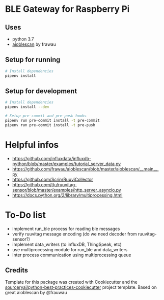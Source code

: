 # BLE Gateway for Raspberry Pi

## Uses
- python 3.7
- [aioblescan](https://github.com/frawau/aioblescan) by frawau

## Setup for running
```sh
# Install dependencies
pipenv install
```

## Setup for development
```sh
# Install dependencies
pipenv install --dev

# Setup pre-commit and pre-push hooks
pipenv run pre-commit install -t pre-commit
pipenv run pre-commit install -t pre-push
```

# Helpful infos
- https://github.com/influxdata/influxdb-python/blob/master/examples/tutorial_server_data.py
- https://github.com/frawau/aioblescan/blob/master/aioblescan/__main__.py
- https://github.com/Scrin/RuuviCollector
- https://github.com/ttu/ruuvitag-sensor/blob/master/examples/http_server_asyncio.py
- https://docs.python.org/2/library/multiprocessing.html

# To-Do list
- implement run_ble process for reading ble messages
- verify ruuvitag message encoding (do we need decoder from ruuvitag-sensor?)
- implement data_writers (to influxDB, ThingSpeak, etc)
- use multiprocessing module for run_ble and data_writers
- inter process communication using multiprocessing queue

## Credits
Template for this package was created with Cookiecutter and the [sourceryai/python-best-practices-cookiecutter](https://github.com/sourceryai/python-best-practices-cookiecutter) project template.
Based on great aioblescan by @frauwau
